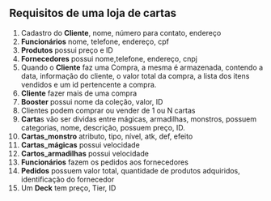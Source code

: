 ## Requisitos de uma loja de cartas
1. Cadastro do **Cliente**, nome, número para contato, endereço
2. **Funcionários** nome, telefone, endereço, cpf
3. **Produtos** possui preço e ID
4. **Fornecedores** possui nome,telefone, endereço, cnpj 
5. Quando o **Cliente** faz uma Compra, a mesma é armazenada, contendo a data, informação do cliente, o valor total da compra, a lista dos itens vendidos e um id pertencente a compra.
6. **Cliente** fazer mais de uma compra
7. **Booster**  possui nome da coleção, valor, ID 
8. Clientes podem comprar ou vender de 1 ou N cartas
9. **Carta**s  vão ser dividas entre mágicas, armadilhas, monstros, possuem categorias, nome, descrição, possuem preço, ID.
10. **Cartas_monstro**  atributo, tipo, nível, atk, def, efeito
11. **Cartas_mágicas** possui  velocidade
12. **Cartos_armadilhas**  possui velocidade
13. **Funcionários** fazem os pedidos aos fornecedores
14. **Pedidos** possuem valor total, quantidade de produtos adquiridos, identificação do fornecedor
15. Um **Deck** tem preço, Tier, ID

